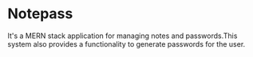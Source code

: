 # Notepass
It's a MERN stack application for managing notes and passwords.This system also provides a functionality to generate passwords for the user.

